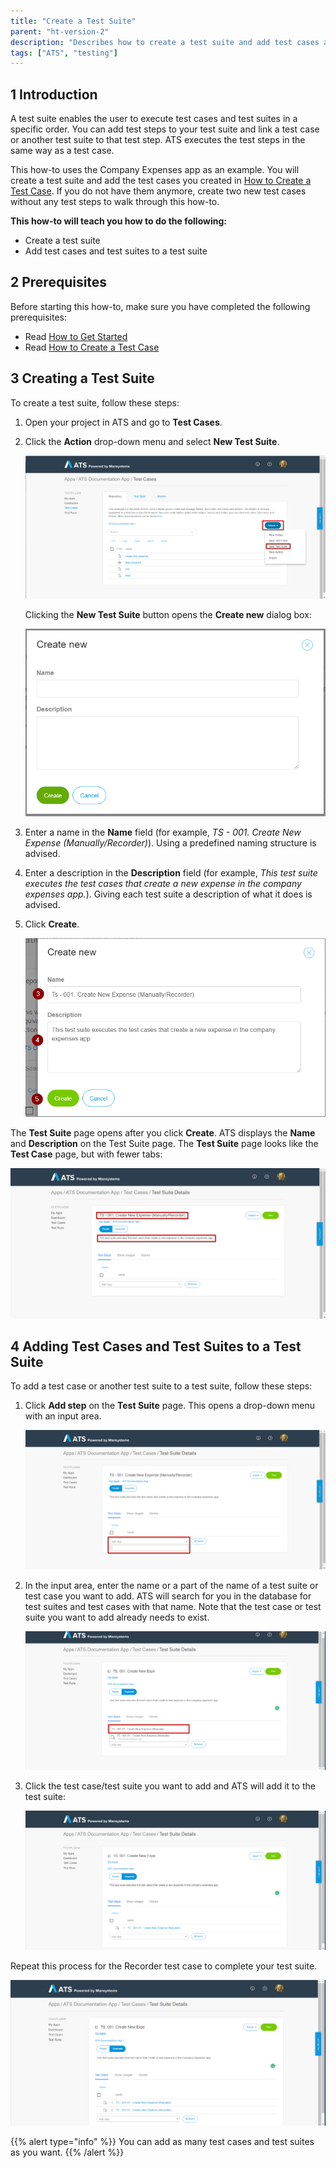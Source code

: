 ```yaml
---
title: "Create a Test Suite"
parent: "ht-version-2"
description: "Describes how to create a test suite and add test cases and test suites to your test suite."
tags: ["ATS", "testing"]
---
```


## 1 Introduction

A test suite enables the user to execute test cases and test suites in a specific order. You can add test steps to your test suite and link a test case or another test suite to that test step. ATS executes the test steps in the same way as a test case.

This how-to uses the Company Expenses app as an example. You will create a test suite and add the test cases you created in [How to Create a Test Case](create-a-test-case-2). If you do not have them anymore, create two new test cases without any test steps to walk through this how-to.

**This how-to will teach you how to do the following:**

* Create a test suite
* Add test cases and test suites to a test suite

## 2 Prerequisites

Before starting this how-to, make sure you have completed the following prerequisites:

* Read [How to Get Started](getting-started-2)
* Read [How to Create a Test Case](create-a-test-case-2)

## 3 Creating a Test Suite

To create a test suite, follow these steps:

1.  Open your project in ATS and go to **Test Cases**.
2.  Click the **Action** drop-down menu and select **New Test Suite**.
    
    ![](attachments/create-a-test-suite-2/Repository-add-test-suite.png)

    Clicking the **New Test Suite** button opens the **Create new** dialog box:
    
    ![](attachments/create-a-test-suite-2/repository-create-new.png)

3.  Enter a name in the **Name** field (for example, *TS - 001. Create New Expense (Manually/Recorder)*). Using a predefined naming structure is advised.
4.  Enter a description in the **Description** field (for example, *This test suite executes the test cases that create a new expense in the company expenses app.*). Giving each test suite a description of what it does is advised.
5.  Click **Create**.
    
    ![](attachments/create-a-test-suite-2/repository-create-new-test-suite-e.png)

The **Test Suite** page opens after you click **Create**. ATS displays the **Name** and **Description** on the Test Suite page. The **Test Suite** page looks like the **Test Case** page, but with fewer tabs:
    
![](attachments/create-a-test-suite-2/test-suite-page.png)
    
## 4 Adding Test Cases and Test Suites to a Test Suite

To add a test case or another test suite to a test suite, follow these steps:

1.  Click **Add step** on the **Test Suite** page. This opens a drop-down menu with an input area.
    
    ![](attachments/create-a-test-suite-2/repository-test-suite-page-add.png)

2.  In the input area, enter the name or a part of the name of a test suite or test case you want to add. ATS will search for you in the database for test suites and test cases with that name. Note that the test case or test suite you want to add already needs to exist.

    ![](attachments/create-a-test-suite-2/repository-test-suite-page-add-name.png)

3.  Click the test case/test suite you want to add and ATS will add it to the test suite:
    
    ![](attachments/create-a-test-suite-2/repository-test-suite-page-selected-test.png)

Repeat this process for the Recorder test case to complete your test suite.

![](attachments/create-a-test-suite-2/test-suite-page-complete.png)

{{% alert type="info" %}}
You can add as many test cases and test suites as you want. 
{{% /alert %}}
